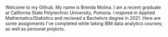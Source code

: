 Welcome to my Github.
My name is Brenda Molina. I am a recent graduate at California State Polytechnic University, Pomona. 
I majored in Applied Mathematics/Statistics and recieved a Bachelors degree in 2021.
Here are some assignments I've completed while taking IBM data analytics courses; as well as personal projects.
<!---
brendarmolina/brendarmolina is a ✨ special ✨ repository because its `README.md` (this file) appears on your GitHub profile.
You can click the Preview link to take a look at your changes.
--->
